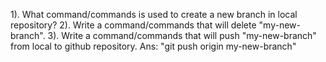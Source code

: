 1). What command/commands is used to create a new branch in local repository?
2). Write a command/commands that will delete "my-new-branch".
3). Write a command/commands that will push "my-new-branch" from local to github repository.
Ans: "git push origin my-new-branch"
